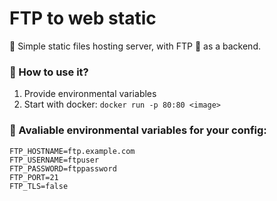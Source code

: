 # FTP to web static
🚀 Simple static files hosting server, with FTP 💾 as a backend.

### 🛫 How to use it?

1. Provide environmental variables
2. Start with docker: `docker run -p 80:80 <image>`

### 🔨 Avaliable environmental variables for your config:

```env
FTP_HOSTNAME=ftp.example.com
FTP_USERNAME=ftpuser
FTP_PASSWORD=ftppassword
FTP_PORT=21
FTP_TLS=false
```